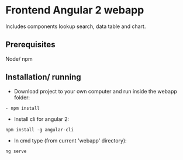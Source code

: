 # Frontend Angular 2 webapp
Includes components lookup search, data table and chart.

## Prerequisites
Node/ npm

## Installation/ running

- Download project to your own computer and run inside the webapp folder:
```
- npm install
```
- Install cli for angular 2: 
```
npm install -g angular-cli
```

- In cmd type (from current 'webapp' directory):
```
ng serve
```
